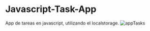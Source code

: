 # Javascript-Task-App
App de tareas en javascript, utilizando el localstorage.
![appTasks](https://user-images.githubusercontent.com/29615549/62913856-67a03a80-bd53-11e9-8711-4f7a492fd08a.jpg)
